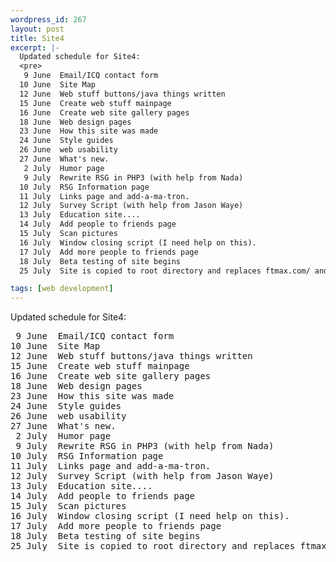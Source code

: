 ```yaml
--- 
wordpress_id: 267
layout: post
title: Site4
excerpt: |-
  Updated schedule for Site4:
  <pre>
   9 June  Email/ICQ contact form
  10 June  Site Map
  12 June  Web stuff buttons/java things written
  15 June  Create web stuff mainpage
  16 June  Create web site gallery pages
  18 June  Web design pages
  23 June  How this site was made
  24 June  Style guides
  26 June  web usability
  27 June  What's new.
   2 July  Humor page
   9 July  Rewrite RSG in PHP3 (with help from Nada)
  10 July  RSG Information page
  11 July  Links page and add-a-ma-tron.
  12 July  Survey Script (with help from Jason Waye)
  13 July  Education site....
  14 July  Add people to friends page
  15 July  Scan pictures
  16 July  Window closing script (I need help on this).
  17 July  Add more people to friends page
  18 July  Beta testing of site begins
  25 July  Site is copied to root directory and replaces ftmax.com/ and ftmax.com/x</pre>

tags: [web development]
---
```


Updated schedule for Site4:
<pre>
 9 June  Email/ICQ contact form
10 June  Site Map
12 June  Web stuff buttons/java things written
15 June  Create web stuff mainpage
16 June  Create web site gallery pages
18 June  Web design pages
23 June  How this site was made
24 June  Style guides
26 June  web usability
27 June  What's new.
 2 July  Humor page
 9 July  Rewrite RSG in PHP3 (with help from Nada)
10 July  RSG Information page
11 July  Links page and add-a-ma-tron.
12 July  Survey Script (with help from Jason Waye)
13 July  Education site....
14 July  Add people to friends page
15 July  Scan pictures
16 July  Window closing script (I need help on this).
17 July  Add more people to friends page
18 July  Beta testing of site begins
25 July  Site is copied to root directory and replaces ftmax.com/ and ftmax.com/x</pre>
